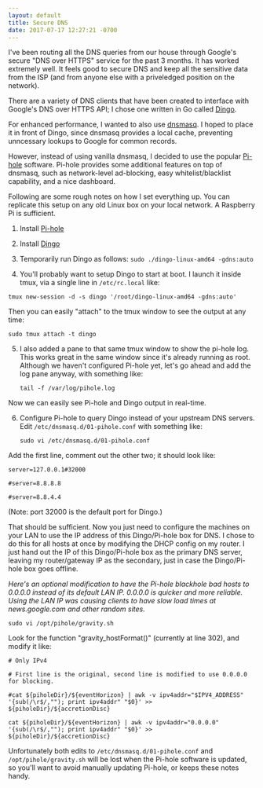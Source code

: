 ```yaml
---
layout: default
title: Secure DNS
date: 2017-07-17 12:27:21 -0700
---
```


I've been routing all the DNS queries from our house through Google's secure "DNS over HTTPS" service for the past 3 months. It has worked extremely well. It feels good to secure DNS and keep all the sensitive data from the ISP (and from anyone else with a priveledged position on the network).

There are a variety of DNS clients that have been created to interface with Google's DNS over HTTPS API; I chose one written in Go called <a href="https://github.com/pforemski/dingo" target="_blank">Dingo</a>.

For enhanced performance, I wanted to also use <a href="http://www.thekelleys.org.uk/dnsmasq/doc.html" target="_blank">dnsmasq</a>. I hoped to place it in front of Dingo, since dnsmasq provides a local cache, preventing unncessary lookups to Google for common records.

However, instead of using vanilla dnsmasq, I decided to use the popular <a href="https://pi-hole.net/" target="_blank">Pi-hole</a> software. Pi-hole provides some additional features on top of dnsmasq, such as network-level ad-blocking, easy whitelist/blacklist capability, and a nice dashboard.

Following are some rough notes on how I set everything up. You can replicate this setup on any old Linux box on your local network. A Raspberry Pi is sufficient.

1. Install <a href="https://pi-hole.net/" target="_blank">Pi-hole</a>

2. Install <a href="https://github.com/pforemski/dingo" target="_blank">Dingo</a>

3. Temporarily run Dingo as follows: ```sudo ./dingo-linux-amd64 -gdns:auto```

4. You'll probably want to setup Dingo to start at boot. I launch it inside tmux, via a single line in ```/etc/rc.local``` like:
  <pre><code class="bash">tmux new-session -d -s dingo '/root/dingo-linux-amd64 -gdns:auto'</code></pre>

  Then you can easily "attach" to the tmux window to see the output at any time:
  <pre><code class="bash">sudo tmux attach -t dingo</code></pre>

5. I also added a pane to that same tmux window to show the pi-hole log. This works great in the same window since it's already running as root. Although we haven't configured Pi-hole yet, let's go ahead and add the log pane anyway, with something like:<p/>
  ```tail -f /var/log/pihole.log```

  Now we can easily see Pi-hole and Dingo output in real-time.

6. Configure Pi-hole to query Dingo instead of your upstream DNS servers. Edit ```/etc/dnsmasq.d/01-pihole.conf``` with something like:<p/>
  ```sudo vi /etc/dnsmasq.d/01-pihole.conf```

  Add the first line, comment out the other two; it should look like:

  ```server=127.0.0.1#32000```<p/>
  ```#server=8.8.8.8```<p/>
  ```#server=8.8.4.4```

  (Note: port 32000 is the default port for Dingo.)

That should be sufficient. Now you just need to configure the machines on your LAN to use the IP address of this Dingo/Pi-hole box for DNS. I chose to do this for all hosts at once by modifying the DHCP config on my router. I just hand out the IP of this Dingo/Pi-hole box as the primary DNS server, leaving my router/gateway IP as the secondary, just in case the Dingo/Pi-hole box goes offline.

*Here's an optional modification to have the Pi-hole blackhole bad hosts to 0.0.0.0 instead of its default LAN IP. 0.0.0.0 is quicker and more reliable. Using the LAN IP was causing clients to have slow load times at news.google.com and other random sites.*<p/>

  ```sudo vi /opt/pihole/gravity.sh```

Look for the function "gravity_hostFormat()" (currently at line 302), and modify it like:<p/>

  ```# Only IPv4```<p/>
  ```# First line is the original, second line is modified to use 0.0.0.0 for blocking.```<p/>
  ```#cat ${piholeDir}/${eventHorizon} | awk -v ipv4addr="$IPV4_ADDRESS" '{sub(/\r$/,""); print ipv4addr" "$0}' >> ${piholeDir}/${accretionDisc}```<p/>
  ```cat ${piholeDir}/${eventHorizon} | awk -v ipv4addr="0.0.0.0" '{sub(/\r$/,""); print ipv4addr" "$0}' >> ${piholeDir}/${accretionDisc}```

  Unfortunately both edits to ```/etc/dnsmasq.d/01-pihole.conf``` and ```/opt/pihole/gravity.sh``` will be lost when the Pi-hole software is updated, so you'll want to avoid manually updating Pi-hole, or keeps these notes handy.
